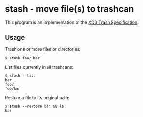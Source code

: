 # stash - move file(s) to trashcan

This program is an implementation of the [XDG Trash Specification](https://specifications.freedesktop.org/trash-spec/trashspec-latest.html).

## Usage

Trash one or more files or directories:

```console
$ stash foo/ bar
```

List files currently in all trashcans:

```console
$ stash --list
bar
foo/
foo/bar
```

Restore a file to its original path:

```console
$ stash --restore bar && ls
bar
```
